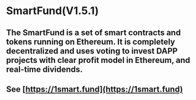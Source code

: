 # SmartFund(V1.5.1)
## The SmartFund is a set of smart contracts and tokens running on Ethereum. It is completely decentralized and uses voting to invest DAPP projects with clear profit model in Ethereum, and real-time dividends.
## See [https://1smart.fund](https://1smart.fund)